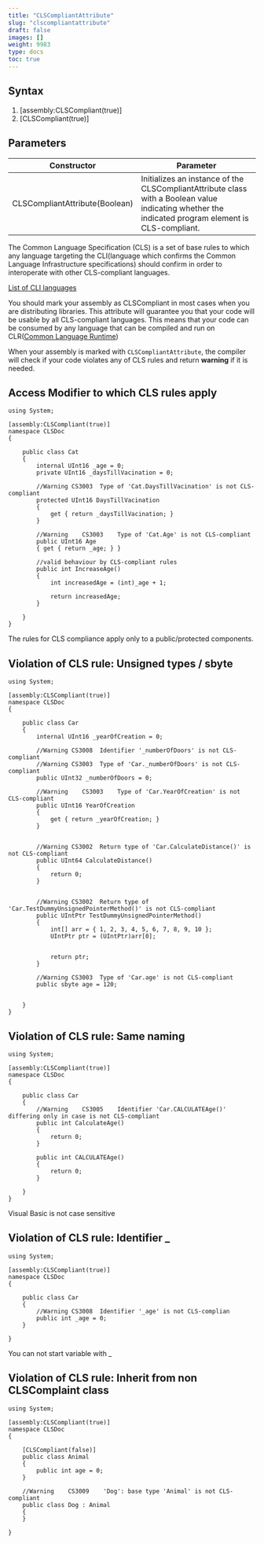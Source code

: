 ```yaml
---
title: "CLSCompliantAttribute"
slug: "clscompliantattribute"
draft: false
images: []
weight: 9983
type: docs
toc: true
---
```


## Syntax
 1. [assembly:CLSCompliant(true)] 
 2. [CLSCompliant(true)]

## Parameters
| Constructor| Parameter|
| ------ | ------ |
| CLSCompliantAttribute(Boolean)| Initializes an instance of the CLSCompliantAttribute class with a Boolean value indicating whether the indicated program element is CLS-compliant.|

The Common Language Specification (CLS) is a set of base rules to which any language targeting the CLI(language which confirms the Common Language Infrastructure specifications) should confirm in order to interoperate with other CLS-compliant languages.

[List of CLI languages][1]


  [1]: https://en.wikipedia.org/wiki/List_of_CLI_languages

You should mark your assembly as CLSCompliant in most cases when you are distributing libraries. This attribute will guarantee you that your code will be usable by all CLS-compliant languages. This means that your code can be consumed by any language that can be compiled and run on CLR([Common Language Runtime][1])

When your assembly is marked with `CLSCompliantAttribute`, the compiler will check if your code violates any of CLS rules and return **warning** if it is needed. 



  [1]: https://msdn.microsoft.com/en-us/library/8bs2ecf4(v=vs.110).aspx

## Access Modifier to which CLS rules apply
    using System;
    
    [assembly:CLSCompliant(true)]
    namespace CLSDoc
    {
       
        public class Cat
        {
            internal UInt16 _age = 0;
            private UInt16 _daysTillVacination = 0;
    
            //Warning CS3003  Type of 'Cat.DaysTillVacination' is not CLS-compliant
            protected UInt16 DaysTillVacination
            {
                get { return _daysTillVacination; }
            }
    
            //Warning    CS3003    Type of 'Cat.Age' is not CLS-compliant
            public UInt16 Age
            { get { return _age; } }

            //valid behaviour by CLS-compliant rules
            public int IncreaseAge()
            {
                int increasedAge = (int)_age + 1;
               
                return increasedAge;
            }
    
        }
    }
    
The rules for CLS compliance apply only to a public/protected components.


## Violation of CLS rule: Unsigned types / sbyte
    using System;
    
    [assembly:CLSCompliant(true)]
    namespace CLSDoc
    {
       
        public class Car
        {
            internal UInt16 _yearOfCreation = 0;
    
            //Warning CS3008  Identifier '_numberOfDoors' is not CLS-compliant 
            //Warning CS3003  Type of 'Car._numberOfDoors' is not CLS-compliant 
            public UInt32 _numberOfDoors = 0;
    
            //Warning    CS3003    Type of 'Car.YearOfCreation' is not CLS-compliant
            public UInt16 YearOfCreation
            {
                get { return _yearOfCreation; }
            }
    
    
            //Warning CS3002  Return type of 'Car.CalculateDistance()' is not CLS-compliant
            public UInt64 CalculateDistance()
            {
                return 0;
            }
    
            
            //Warning CS3002  Return type of 'Car.TestDummyUnsignedPointerMethod()' is not CLS-compliant 
            public UIntPtr TestDummyUnsignedPointerMethod()
            {
                int[] arr = { 1, 2, 3, 4, 5, 6, 7, 8, 9, 10 };
                UIntPtr ptr = (UIntPtr)arr[0];
    
                
                return ptr;
            }

            //Warning CS3003  Type of 'Car.age' is not CLS-compliant 
            public sbyte age = 120;
    
    
        }
    }



## Violation of CLS rule: Same naming
    using System;
    
    [assembly:CLSCompliant(true)]
    namespace CLSDoc
    {
       
        public class Car
        {
            //Warning    CS3005    Identifier 'Car.CALCULATEAge()' differing only in case is not CLS-compliant
            public int CalculateAge()
            {
                return 0;
            }
    
            public int CALCULATEAge()
            {
                return 0;
            }
    
        }
    }

Visual Basic is not case sensitive 

## Violation of CLS rule: Identifier _
    using System;
    
    [assembly:CLSCompliant(true)]
    namespace CLSDoc
    {
       
        public class Car
        {
            //Warning CS3008  Identifier '_age' is not CLS-complian    
            public int _age = 0;    
        }
    
    }


You can not start variable with _


## Violation of CLS rule: Inherit from non CLSComplaint class
    using System;
    
    [assembly:CLSCompliant(true)]
    namespace CLSDoc
    {
    
        [CLSCompliant(false)]
        public class Animal
        {
            public int age = 0;
        }
      
        //Warning    CS3009    'Dog': base type 'Animal' is not CLS-compliant
        public class Dog : Animal
        {
        }
    
    }



